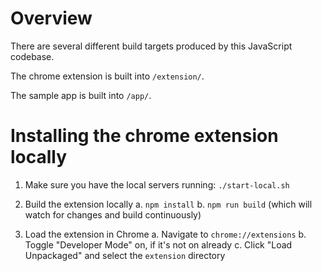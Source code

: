 # Overview

There are several different build targets produced by this JavaScript codebase.

The chrome extension is built into `/extension/`.

The sample app is built into `/app/`.

# Installing the chrome extension locally

1. Make sure you have the local servers running: `./start-local.sh`

2. Build the extension locally
   a. `npm install`
   b. `npm run build` (which will watch for changes and build continuously)

3. Load the extension in Chrome
   a. Navigate to `chrome://extensions`
   b. Toggle "Developer Mode" on, if it's not on already
   c. Click "Load Unpackaged" and select the `extension` directory